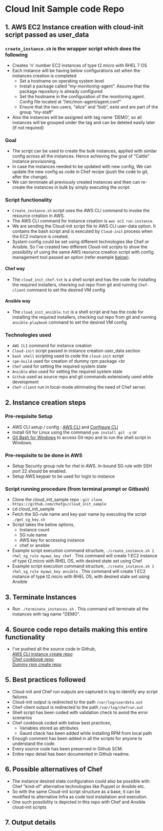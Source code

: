 # Cloud Init Sample code Repo
## 1. AWS EC2 Instance creation with cloud-init script passed as user_data 
### `create_instance.sh` is the wrapper script which does the following
-  Creates 'n' number EC2 instances of type t2.micro with RHEL 7 OS <br>
-  Each instance will be having below configurations set when the instances creation is completed <br>
   - Set a hostname on operating system level <br>
   - Install a package called “my-monitoring-agent”. Assume that the package repository is already configured <br>
   - Set the hostname in the configuration of the monitoring agent. Config file located at “/etc/mon-agent/agent.conf”  <br>
   - Ensure that the two users, “alice” and “bob”, exist and are part of the group “my-staff” <br>
- Also the instances will be assigned with tag name 'DEMO', so all instances will be grouped under the tag and can be deleted easily later (if not required)

### Goal
- The script can be used to create the bulk instances, applied with similar config across all the instances. Hence achieving the goal of "Cattle" instance provisioning. <br>
- In case the instances needed to be updated with new config, We can update the new config as code in Chef recipe (push the code to git, after the change). <br>
- We can terminate all previously created instances and then can re-create the instances in bulk by simply executing the script. <br>

### Script functionality 
- `Create_instance.sh` script uses the AWS CLI command to invoke the resource creation in AWS.
- The AWS CLI command for instance creation is `aws ec2 run-instance`. 
- We are sending the Cloud-init script file to AWS CLI user-data option. It contains the bash script and is executed by `Cloud-init` process when the EC2 instance is created.
- System config could be set using different technologies like Chef or Ansible. So I've created two different Cloud-init scripts to show the possibility of using the same AWS resource creation script with config management tool passed an option (refer example [below](https://github.com/chefgs/cloud_init_sample/blob/master/README.md#script-running-procedure-from-terminal-prompt-or-gitbash)).
#### Chef way
- The `cloud_init_chef.txt` is a shell script and has the code for installing the required installers, checking out repo from git and running `Chef-client` command to set the desired VM config 
#### Ansible way
- The `cloud_init_ansible.txt` is a shell script and has the code for installing the required installers, checking out repo from git and running `ansible-playbook` command to set the desired VM config 

### Technologies used
- `AWS CLI` command for instance creation <br>
- `Cloud-init` script passed in instance creation user_data section <br>
- `bash shell` scripting used to code the `cloud-init` script <br>
- `rpm-build` used for creation of dummy rpm package <br
- `Chef` used for setting the required system state <br>
- `Ansible` also used for setting the required system state <br>
- `Github` used as source repo and git commands extensively used while development <br>
- `Chef-client` run in local-mode eliminating the need of Chef server. <br>

## 2. Instance creation steps 
### Pre-requisite Setup
- AWS CLI setup / config : <a href="https://docs.aws.amazon.com/cli/latest/userguide/installing.html">AWS CLI</a> and <a href="https://docs.aws.amazon.com/cli/latest/reference/configure/">Configure CLI</a><br>
- Install Git for Linux using the command `yum install git -y` or <br>
- <a href="https://git-scm.com/downloads">Git Bash for Windows</a> to access Git repo and to run the shell script in Windows. 

### Pre-requisite to be done in AWS
- Setup Security group rule for rhel in AWS. In-bound SG rule with SSH port 22 should be enabled.  
- Setup AWS keypair to be used for login to instance

### Script running procedure (from terminal prompt or Gitbash)
- Clone the cloud_init_sample repo : `git clone  https://github.com/chefgs/cloud_init_sample`
- cd cloud_init_sample
- Fetch the SG-rule name and key-pair name by executing the script `./get_sg_key.sh`
- Script takes the below options,
  - Instance count
  - SG rule name
  - AWS key for accessing instance
  - chef or ansible
- Example script execution command structure, `./create_instance.sh 1 rhel_sg_rule myaws_key chef` .  This command will create 1 EC2 instance of type t2.micro with RHEL OS, with desired state set using Chef <br>
- Example script execution command structure, `./create_instance.sh 1 rhel_sg_rule myaws_key ansible` .  This command will create 1 EC2 instance of type t2.micro with RHEL OS, with desired state set using Ansible <br>

## 3. Terminate Instances
- Run `./terminate_instances.sh` . This command will terminate all the instances with tag name "DEMO".

## 4. Source code repo details making this entire functionality
- I've pushed all the source code in Github, <br>
[AWS CLI instance create repo](https://github.com/chefgs/cloud_init_sample.git) <br>
[Chef cookbook repo](https://github.com/chefgs/cloud_init.git) <br>
[Dummy rpm create repo](https://github.com/chefgs/create_dummy_rpm.git) <br>

## 5. Best practices followed
- Cloud-init and Chef run outputs are captured in log to identify any script failures.
- Cloud-init output is redirected to the path `/var/log/userdata.out`
- Chef-client output is redirected to the path `/var/log/chefrun.out`
- Shell script has been coded with validation check to avoid the error scenarios
- Chef cookbook coded with below best practices,
  - Variables stored as attributes
  - Gaurd check has been added while installing RPM from local path
- Enough comment has been added in all the scripts for anyone to understand the code.
- Every source code has been preserved in Github SCM. 
- Enitre repo detail has been documented in Github readme.


## 6. Possible alternatives of Chef
- The instance desired state configuration could also be possible with Chef "kind-of" alternative technologies like Puppet or Ansible etc.
- So with the same Cloud-init script structure as a base, it can be modified to alternative Infra as code tool installation and execution.
- One such possibility is depicted in this repo with Chef and Ansible cloud-init scripts

## 7. Output details
